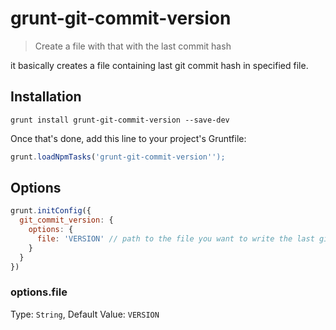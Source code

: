 # grunt-git-commit-version

> Create a file with that with the last commit hash

it basically creates a file containing last git commit hash in specified file.

## Installation

```shell
grunt install grunt-git-commit-version --save-dev
```

Once that's done, add this line to your project's Gruntfile:

```javascript
grunt.loadNpmTasks('grunt-git-commit-version'');
```

## Options

```javascript
grunt.initConfig({
  git_commit_version: {
    options: {
      file: 'VERSION' // path to the file you want to write the last git commit hash
    }
  }
})
```

### options.file
Type: `String`, Default Value: `VERSION`
